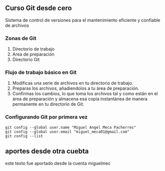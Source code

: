 ## Curso Git desde cero
Sistema de control de versiones para el mantenimiento eficiente y confiable de archivos

### Zonas de Git
1. Directorio de trabajo
2. Area de preparación
3. Directorio Git 

### Flujo de trabajo básico en Git
1. Modificas una serie de archivos en tu directorio de trabajo.
2. Preparas los archivos, añadiendolos a tu área de preparación.
3. Confirmas los cambios, lo que toma los archivos tal y como están en el
área de preparación y almacena esa copia instantánea de manera permanente en tu directorio de Git.

### Configurando Git por primera vez

```
git config --global user.name "Miguel Angel Meca Pacherres"
git config --global user.email "miguel_meca01@gmail.com"
git config --list
```

## aportes desde otra cuebta
este texto fue aportado desde la cuenta miguelmec